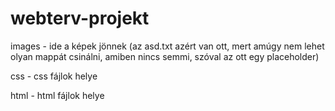 # webterv-projekt
images - ide a képek jönnek (az asd.txt azért van ott, mert amúgy nem lehet olyan mappát csinálni, amiben nincs semmi, szóval az ott egy placeholder)

css - css fájlok helye

html - html fájlok helye
